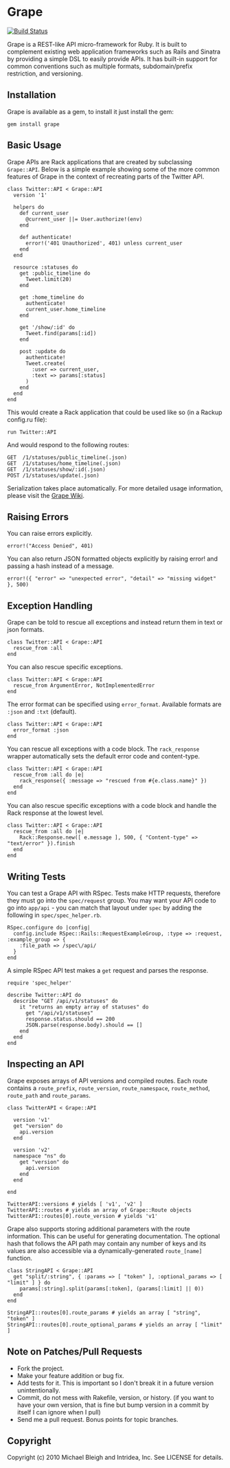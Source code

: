 # Grape
[![Build Status](http://travis-ci.org/intridea/grape.png)](http://travis-ci.org/intridea/grape)

Grape is a REST-like API micro-framework for Ruby. It is built to complement existing web application frameworks such as Rails and Sinatra by providing a simple DSL to easily provide APIs. It has built-in support for common conventions such as multiple formats, subdomain/prefix restriction, and versioning.

## Installation

Grape is available as a gem, to install it just install the gem:

    gem install grape
    
## Basic Usage

Grape APIs are Rack applications that are created by subclassing `Grape::API`. Below is a simple example showing some of the more common features of Grape in the context of recreating parts of the Twitter API.

    class Twitter::API < Grape::API
      version '1'
      
      helpers do
        def current_user
          @current_user ||= User.authorize!(env)
        end
        
        def authenticate!
          error!('401 Unauthorized', 401) unless current_user
        end
      end
      
      resource :statuses do
        get :public_timeline do
          Tweet.limit(20)
        end
      
        get :home_timeline do
          authenticate!
          current_user.home_timeline
        end
        
        get '/show/:id' do
          Tweet.find(params[:id])
        end
        
        post :update do
          authenticate!
          Tweet.create(
            :user => current_user,
            :text => params[:status]
          )
        end
      end
    end
    
This would create a Rack application that could be used like so (in a Rackup config.ru file):

    run Twitter::API
    
And would respond to the following routes:

    GET  /1/statuses/public_timeline(.json)
    GET  /1/statuses/home_timeline(.json)
    GET  /1/statuses/show/:id(.json)
    POST /1/statuses/update(.json)
    
Serialization takes place automatically. For more detailed usage information, please visit the [Grape Wiki](http://github.com/intridea/grape/wiki).
    
## Raising Errors

You can raise errors explicitly.

    error!("Access Denied", 401)

You can also return JSON formatted objects explicitly by raising error! and passing a hash instead of a message.

    error!({ "error" => "unexpected error", "detail" => "missing widget" }, 500)

## Exception Handling

Grape can be told to rescue all exceptions and instead return them in text or json formats.

    class Twitter::API < Grape::API
      rescue_from :all
    end

You can also rescue specific exceptions.

    class Twitter::API < Grape::API
      rescue_from ArgumentError, NotImplementedError
    end

The error format can be specified using `error_format`. Available formats are `:json` and `:txt` (default).

    class Twitter::API < Grape::API
      error_format :json
    end

You can rescue all exceptions with a code block. The `rack_response` wrapper automatically sets the default error code and content-type.

    class Twitter::API < Grape::API
      rescue_from :all do |e|
        rack_response({ :message => "rescued from #{e.class.name}" })
      end
    end

You can also rescue specific exceptions with a code block and handle the Rack response at the lowest level.

    class Twitter::API < Grape::API
      rescue_from :all do |e|
        Rack::Response.new([ e.message ], 500, { "Content-type" => "text/error" }).finish
      end
    end

## Writing Tests

You can test a Grape API with RSpec. Tests make HTTP requests, therefore they must go into the `spec/request` group. You may want your API code to go into `app/api` - you can match that layout under `spec` by adding the following in `spec/spec_helper.rb`.

    RSpec.configure do |config|
      config.include RSpec::Rails::RequestExampleGroup, :type => :request, :example_group => { 
        :file_path => /spec\/api/
      } 
    end

A simple RSpec API test makes a `get` request and parses the response.

    require 'spec_helper'

    describe Twitter::API do
      describe "GET /api/v1/statuses" do
        it "returns an empty array of statuses" do
          get "/api/v1/statuses"
          response.status.should == 200
          JSON.parse(response.body).should == []
        end
      end
    end

## Inspecting an API

Grape exposes arrays of API versions and compiled routes. Each route contains a `route_prefix`, `route_version`, `route_namespace`, `route_method`, `route_path` and `route_params`.

    class TwitterAPI < Grape::API      

      version 'v1'
      get "version" do 
        api.version
      end

      version 'v2'
      namespace "ns" do
        get "version" do
          api.version
        end
      end      

    end

    TwitterAPI::versions # yields [ 'v1', 'v2' ]
    TwitterAPI::routes # yields an array of Grape::Route objects
    TwitterAPI::routes[0].route_version # yields 'v1'

Grape also supports storing additional parameters with the route information. This can be useful for generating documentation. The optional hash that follows the API path may contain any number of keys and its values are also accessible via a dynamically-generated `route_[name]` function.

    class StringAPI < Grape::API
      get "split/:string", { :params => [ "token" ], :optional_params => [ "limit" ] } do 
        params[:string].split(params[:token], (params[:limit] || 0))
      end
    end

    StringAPI::routes[0].route_params # yields an array [ "string", "token" ]
    StringAPI::routes[0].route_optional_params # yields an array [ "limit" ]

## Note on Patches/Pull Requests
 
* Fork the project.
* Make your feature addition or bug fix.
* Add tests for it. This is important so I don't break it in a future version unintentionally.
* Commit, do not mess with Rakefile, version, or history. (if you want to have your own version, that is fine but bump version in a commit by itself I can ignore when I pull)
* Send me a pull request. Bonus points for topic branches.

## Copyright

Copyright (c) 2010 Michael Bleigh and Intridea, Inc. See LICENSE for details.
